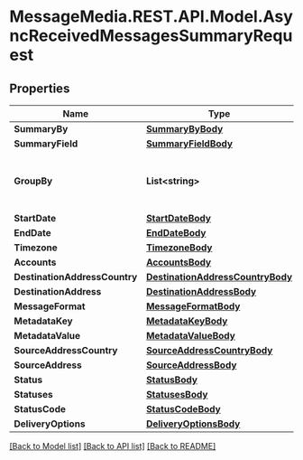 # MessageMedia.REST.API.Model.AsyncReceivedMessagesSummaryRequest
## Properties

Name | Type | Description | Notes
------------ | ------------- | ------------- | -------------
**SummaryBy** | [**SummaryByBody**](SummaryByBody.md) |  | [optional] 
**SummaryField** | [**SummaryFieldBody**](SummaryFieldBody.md) |  | [optional] 
**GroupBy** | **List&lt;string&gt;** | List of fields to group results set by | [optional] 
**StartDate** | [**StartDateBody**](StartDateBody.md) |  | [optional] 
**EndDate** | [**EndDateBody**](EndDateBody.md) |  | [optional] 
**Timezone** | [**TimezoneBody**](TimezoneBody.md) |  | [optional] 
**Accounts** | [**AccountsBody**](AccountsBody.md) |  | [optional] 
**DestinationAddressCountry** | [**DestinationAddressCountryBody**](DestinationAddressCountryBody.md) |  | [optional] 
**DestinationAddress** | [**DestinationAddressBody**](DestinationAddressBody.md) |  | [optional] 
**MessageFormat** | [**MessageFormatBody**](MessageFormatBody.md) |  | [optional] 
**MetadataKey** | [**MetadataKeyBody**](MetadataKeyBody.md) |  | [optional] 
**MetadataValue** | [**MetadataValueBody**](MetadataValueBody.md) |  | [optional] 
**SourceAddressCountry** | [**SourceAddressCountryBody**](SourceAddressCountryBody.md) |  | [optional] 
**SourceAddress** | [**SourceAddressBody**](SourceAddressBody.md) |  | [optional] 
**Status** | [**StatusBody**](StatusBody.md) |  | [optional] 
**Statuses** | [**StatusesBody**](StatusesBody.md) |  | [optional] 
**StatusCode** | [**StatusCodeBody**](StatusCodeBody.md) |  | [optional] 
**DeliveryOptions** | [**DeliveryOptionsBody**](DeliveryOptionsBody.md) |  | [optional] 

[[Back to Model list]](../README.md#documentation-for-models) [[Back to API list]](../README.md#documentation-for-api-endpoints) [[Back to README]](../README.md)

